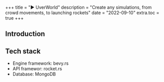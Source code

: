 +++
title = "▶️ UverWorld"
description = "Create any simulations, from crowd movements, to launching rockets"
date = "2022-09-10"
extra.toc = true
+++

## Introduction

## Tech stack
 - Engine framework: bevy.rs
 - API framewor: rocket.rs
 - Database: MongoDB
